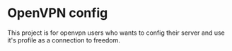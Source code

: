 # OpenVPN config

This project is for openvpn users who wants to config their server and use it's profile as a connection to freedom.